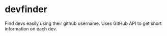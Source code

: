 # devfinder
Find devs easily using their github username. Uses GitHub API to get short information on each dev.
